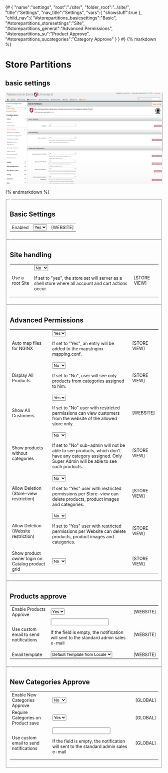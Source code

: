 {# 
{
	"name":"settings",
	"root":"./site/",
	"folder_root":"../site/",
	"title":"Settings",
	"nav_title":"Settings",
	"vars":{
		"showstuff":true
	},
	"child_nav":{
		"#storepartitions_basicsettings":"Basic",
		"#storepartitions_storesettings":"Site",
		"#storepartitions_general":"Advanced Permissions",
		"#storepartitions_su":"Product Approve",
		"#storepartitions_sucategories":"Category Approve"
	}
}
#}
{% markdown %}

# Store Partitions

## basic settings

![Settings Area](site/assests/img/settings-area.png)

{% endmarkdown %}

<fieldset id="storepartitions_basicsettings">
	<legend></legend>
	<div><h2 id="storepartitions_basicsettings-head">Basic Settings</h2></div>
	<table cellspacing="0">
		<colgroup></colgroup>
		<colgroup></colgroup>
		<colgroup></colgroup>
		<tbody>
			<tr id="row_storepartitions_basicsettings_active">
				<td><label for="storepartitions_basicsettings_active2">Enabled</label></td>
				<td><select id="storepartitions_basicsettings_active2" name="groups[basicsettings][fields][active][value]">
						<option value="1" selected="selected">Yes</option>
						<option value="0">No</option>
				</select></td>
				<td>[WEBSITE]</td>
			</tr>
		</tbody>
	</table>
</fieldset>

<fieldset id="storepartitions_storesettings">
	<legend></legend>
	<div><h2 id="storepartitions_storesettings-head">Site handling</h2></div>
	<table cellspacing="0">
		<colgroup></colgroup>
		<colgroup></colgroup>
		<colgroup></colgroup>
		<tbody>
			<tr id="row_storepartitions_storesettings_setroot">
				<td><label for="storepartitions_storesettings_setroot">Use a root Site</label></td>
				<td><select id="storepartitions_storesettings_setroot" name="groups[storesettings][fields][setroot][value]">
						<option value="1">Yes</option>
						<option value="0" selected="selected">No</option>
					</select>
					<p>If set to "yes", the store set will server as a shell store where all account and cart actions occur.</p></td>
				<td>[STORE VIEW]</td>
			</tr>
		</tbody>
	</table>
</fieldset>

<fieldset id="storepartitions_general">
	<legend></legend>
	<div><h2 id="storepartitions_general-head">Advanced Permissions</h2></div>
	<table cellspacing="0">
		<colgroup></colgroup>
		<colgroup></colgroup>
		<colgroup></colgroup>
		<tbody>
			<tr id="row_storepartitions_general_mapping">
				<td><label for="storepartitions_general_mapping">Auto map files for NGINX</label></td>
				<td><select id="storepartitions_general_mapping" name="groups[general][fields][mapping][value]">
						<option value="1" selected="selected">Yes</option>
						<option value="0">No</option>
					</select>
					<p>If set to "Yes", an entry will be added to the maps/nginx-mapping.conf.</p></td>
				<td>[STORE VIEW]</td>
			</tr>
			<tr id="row_storepartitions_general_showallproducts">
				<td><label for="storepartitions_general_showallproducts">Display All Products</label></td>
				<td><select id="storepartitions_general_showallproducts" name="groups[general][fields][showallproducts][value]">
						<option value="1">Yes</option>
						<option value="0" selected="selected">No</option>
					</select>
					<p>If set to "No", user will see only products from categories assigned to him.</p></td>
				<td>[STORE VIEW]</td>
			</tr>
			<tr id="row_storepartitions_general_showallcustomers">
				<td><label for="storepartitions_general_showallcustomers">Show All Customers</label></td>
				<td><select id="storepartitions_general_showallcustomers" name="groups[general][fields][showallcustomers][value]">
						<option value="1" selected="selected">Yes</option>
						<option value="0">No</option>
					</select>
					<p>If set to "No" user with restricted permissions can view customers from the website of the allowed store only.</p></td>
				<td>[WEBSITE]</td>
			</tr>
			<tr id="row_storepartitions_general_allow_null_category">
				<td><label for="storepartitions_general_allow_null_category">Show products without categories</label></td>
				<td><select id="storepartitions_general_allow_null_category" name="groups[general][fields][allow_null_category][value]">
						<option value="1">Yes</option>
						<option value="0" selected="selected">No</option>
					</select>
					<p>If set to "No" sub-admin will not be able to see products, which don't have any category assigned. Only Super Admin will be able to see such products.</p></td>
				<td>[STORE VIEW]</td>
			</tr>
			<tr id="row_storepartitions_general_allowdelete">
				<td><label for="storepartitions_general_allowdelete">Allow Deletion (Store-view restriction)</label></td>
				<td><select id="storepartitions_general_allowdelete" name="groups[general][fields][allowdelete][value]">
						<option value="1">Yes</option>
						<option value="0" selected="selected">No</option>
					</select>
					<p>If set to "Yes" user with restricted permissions per Store-view can delete products, product images and categories.</p></td>
				<td>[STORE VIEW]</td>
			</tr>
			<tr id="row_storepartitions_general_allowdelete_perwebsite">
				<td><label for="storepartitions_general_allowdelete_perwebsite">Allow Deletion (Website restriction)</label></td>
				<td><select id="storepartitions_general_allowdelete_perwebsite" name="groups[general][fields][allowdelete_perwebsite][value]">
						<option value="1">Yes</option>
						<option value="0" selected="selected">No</option>
					</select>
					<p>If set to "Yes" user with restricted permissions per Website can delete products, product images and categories.</p></td>
				<td>[STORE VIEW]</td>
			</tr>
			<tr id="row_storepartitions_general_show_admin_on_product_grid">
				<td><label for="storepartitions_general_show_admin_on_product_grid">Show product owner login on Catalog product grid</label></td>
				<td><select id="storepartitions_general_show_admin_on_product_grid" name="groups[general][fields][show_admin_on_product_grid][value]">
						<option value="1">Yes</option>
						<option value="0" selected="selected">No</option>
					</select></td>
				<td>[STORE VIEW]</td>
			</tr>
		</tbody>
	</table>
</fieldset>


<fieldset id="storepartitions_su">
	<legend></legend>
	<div><h2 id="storepartitions_su-head" >Products approve</h2></div>
	<table cellspacing="0">
		<colgroup></colgroup>
		<colgroup></colgroup>
		<colgroup></colgroup>
		<tbody>
			<tr id="row_storepartitions_su_enable">
				<td><label for="storepartitions_su_enable">Enable Products Approve</label></td>
				<td><select id="storepartitions_su_enable" name="groups[su][fields][enable][value]">
						<option value="1" selected="selected">Yes</option>
						<option value="0">No</option>
					</select></td>
				<td>[WEBSITE]</td>
			</tr>
			<tr id="row_storepartitions_su_email">
				<td><label for="storepartitions_su_email">Use custom email to send notifications</label></td>
				<td><input id="storepartitions_su_email" name="groups[su][fields][email][value]" value="" type="text">
						<p>If the field is empty, the notification will sent to the standard admin sales e-mail</p></td>
				<td>[WEBSITE]</td>
			</tr>
			<tr id="row_storepartitions_su_template">
				<td><label for="storepartitions_su_template">Email template</label></td>
				<td><select id="storepartitions_su_template" name="groups[su][fields][template][value]">
						<option value="storepartitions_su_template" selected="selected">Default Template from Locale</option>
				</select></td>
				<td>[WEBSITE]</td>
			</tr>
		</tbody>
	</table>
</fieldset>

<fieldset id="storepartitions_sucategories">
	<legend></legend>
	<div><h2 id="storepartitions_sucategories-head">New Categories Approve</h2></div>
	<table cellspacing="0">
		<colgroup></colgroup>
		<colgroup></colgroup>
		<colgroup></colgroup>
		<tbody>
			<tr id="row_storepartitions_sucategories_enable">
				<td><label for="storepartitions_sucategories_enable">Enable New Categories Approve</label></td>
				<td><select id="storepartitions_sucategories_enable" name="groups[sucategories][fields][enable][value]">
						<option value="1">Yes</option>
						<option value="0" selected="selected">No</option>
					</select></td>
				<td>[GLOBAL]</td>
			</tr>
			<tr id="row_storepartitions_sucategories_require_cat">
				<td><label for="storepartitions_sucategories_require_cat">Require Categories on Product save</label></td>
				<td><select id="storepartitions_sucategories_require_cat" name="groups[sucategories][fields][require_cat][value]">
						<option value="1" selected="selected">Yes</option>
						<option value="0">No</option>
					</select></td>
				<td>[GLOBAL]</td>
			</tr>
			<tr id="row_storepartitions_sucategories_email">
				<td><label for="storepartitions_sucategories_email">Use custom email to send notifications</label></td>
				<td><input id="storepartitions_sucategories_email" name="groups[sucategories][fields][email][value]" value="" type="text">
						<p>If the field is empty, the notification will sent to the standard admin sales e-mail</p></td>
				<td>[GLOBAL]</td>
			</tr>
		</tbody>
	</table>
</fieldset>

